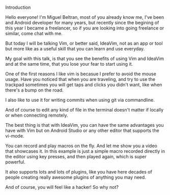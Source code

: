 Introduction


Hello everyone! I'm Miguel Beltran, most of you already know me, I've been
and Android developer for many years, but recently since the begining of
this year I became a freelancer, so if you are looking into going freelance
or similar, come chat with me.

But today I will be talking Vim, or better said, IdeaVim, not as an app or tool
but more like as a useful skill that you can learn and use everyday.


My goal with this talk, is that you see the benefits of using Vim and IdeaVim
and at the same time, that you lose your fear to start using it.

One of the first reasons I like vim is becasue I prefer to avoid the mouse
usage. Have you noticed that when you are traveling, and try to use the trackpad
sometimes you will get taps and clicks you didn't want, like when there's a
bump on the road.

I also like to use it for writing commits when using git via commandline.

And of course to edit any kind of file in the terminal doesn't matter if
locally or when connecting remotely.

The best thing is that with IdeaVim, you can have the same advantages you have
with Vim but on Android Studio or any other editor that supports the vi-mode.

You can record and play macros on the fly. And let me show you a video that
showcases it. In this example is just a simple macro recorded directly in
the editor using key presses, and then played again, which is super powerful.

It also supports lots and lots of plugins, like you have here decades of
people creating really awesome plugins of anything you may need.

And of course, you will feel like a hacker! So why not?





